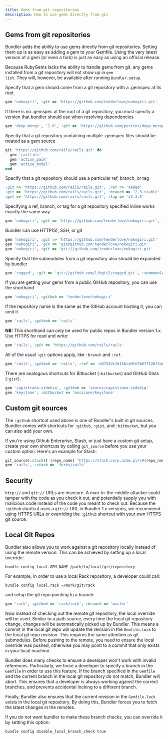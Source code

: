 ```yaml
---
title: Gems from git repositories
description: How to use gems directly from git
---
```


## Gems from git repositories

Bundler adds the ability to use gems directly from git repositories. Setting
them up is as easy as adding a gem to your Gemfile. Using the very latest
version of a gem (or even a fork) is just as easy as using an official
release.

Because RubyGems lacks the ability to handle gems from git, any gems
installed from a git repository will not show up in <code>gem list</code>.
They will, however, be available after running <code>Bundler.setup</code>.

Specify that a gem should come from a git
repository with a .gemspec at its root
      
~~~ ruby
gem 'nokogiri', :git => 'https://github.com/tenderlove/nokogiri.git'
~~~

If there is no .gemspec at the root of
a git repository, you must specify a version
that bundler should use when resolving
dependencies

~~~ ruby
gem 'deep_merge', '1.0', :git => 'https://github.com/peritor/deep_merge.git'
~~~

Specify that a git repository containing
multiple .gemspec files should be treated
as a gem source

~~~ ruby
git 'https://github.com/rails/rails.git' do
  gem 'railties'
  gem 'action_pack'
  gem 'active_model'
end
~~~

Specify that a git repository should use
a particular ref, branch, or tag

~~~ ruby
:git => 'https://github.com/rails/rails.git', :ref => '4aded'
:git => 'https://github.com/rails/rails.git', :branch => '2-3-stable'
:git => 'https://github.com/rails/rails.git', :tag => 'v2.3.5'
~~~

Specifying a ref, branch, or tag for a
git repository specified inline works
exactly the same way

~~~ ruby
gem 'nokogiri', :git => 'https://github.com/tenderlove/nokogiri.git', :ref => '0eec4'
~~~

Bundler can use HTTP(S), SSH, or git

~~~ ruby
gem 'nokogiri', :git => 'https://github.com/tenderlove/nokogiri.git'
gem 'nokogiri', :git => 'git@github.com:tenderlove/nokogiri.git'
gem 'nokogiri', :git => 'git://github.com/tenderlove/nokogiri.git'
~~~

Specify that the submodules from a git repository
also should be expanded by bundler

~~~ ruby
gem 'rugged', :git => 'git://github.com/libgit2/rugged.git', :submodules => true
~~~

If you are getting your gems from a public GitHub repository,
you can use the shorthand

~~~ ruby
gem 'nokogiri', :github => 'tenderlove/nokogiri'
~~~

If the repository name is the same as the GitHub account hosting it,
you can omit it

~~~ ruby
gem 'rails', :github => 'rails'
~~~

<b>NB:</b> This shorthand can only be used for public repos in Bundler version 1.x. Use HTTPS for read and write:

~~~ ruby
gem 'rails', :git => 'https://github.com/rails/rails'
~~~

All of the usual <code>:git</code> options apply, like <code>:branch</code> and <code>:ref</code>.

~~~ ruby
gem 'rails', :github => 'rails', :ref => 'a9752dcfd15bcddfe7b6f7126f3a6e0ba5927c56'
~~~

There are analogous shortcuts for Bitbucket (<code>:bitbucket</code>) and GitHub Gists (<code>:gist</code>).

~~~ ruby
gem 'capistrano-sidekiq', :github => 'seuros/capistrano-sidekiq'
gem 'keystone', :bitbucket => 'musicone/keystone'
~~~

## Custom git sources

The <code>:github</code> shortcut used above is one of Bundler's built in git sources. Bundler comes
with shortcuts for <code>:github</code>, <code>:gist</code>, and <code>:bitbucket</code>, but you can
also add your own.

If you're using Github Enterprise, Stash, or just have a custom git setup, create your own shortcuts
by calling <code>git_source</code> before you use your custom option. Here's an example for Stash:

~~~ ruby
git_source(:stash){ |repo_name| "https://stash.corp.acme.pl/\#{repo_name}.git" }
gem 'rails', :stash => 'forks/rails'
~~~

## Security

<code>http://</code> and <code>git://</code> URLs are insecure. A
man-in-the-middle attacker could tamper with the code as you check it out,
and potentially supply you with malicious code instead of the code you meant to
check out. Because the <code>:github</code> shortcut uses a <code>git://</code>
URL in Bundler 1.x versions, we recommend using HTTPS URLs or overriding
the <code>:github</code> shortcut with your own HTTPS git source.

## Local Git Repos

Bundler also allows you to work against a git repository locally
instead of using the remote version. This can be achieved by setting
up a local override:

    bundle config local.GEM_NAME /path/to/local/git/repository

For example, in order to use a local Rack repository, a developer could call:

    bundle config local.rack ~/Work/git/rack

and setup the git repo pointing to a branch:

~~~ ruby
gem 'rack', :github => 'rack/rack', :branch => 'master'
~~~

Now instead of checking out the remote git repository, the local
override will be used. Similar to a path source, every time the local
git repository change, changes will be automatically picked up by
Bundler. This means a commit in the local git repo will update the
revision in the <code>Gemfile.lock</code> to the local git repo revision. This
requires the same attention as git submodules. Before pushing to
the remote, you need to ensure the local override was pushed, otherwise
you may point to a commit that only exists in your local machine.

Bundler does many checks to ensure a developer won't work with
invalid references. Particularly, we force a developer to specify
a branch in the <code>Gemfile</code> in order to use this feature. If the branch
specified in the <code>Gemfile</code> and the current branch in the local git
repository do not match, Bundler will abort. This ensures that
a developer is always working against the correct branches, and prevents
accidental locking to a different branch.

Finally, Bundler also ensures that the current revision in the
<code>Gemfile.lock</code> exists in the local git repository. By doing this, Bundler
forces you to fetch the latest changes in the remotes.

If you do not want bundler to make these branch checks, you can override it by setting this option:

    bundle config disable_local_branch_check true
